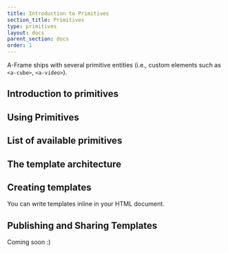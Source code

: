 ```yaml
---
title: Introduction to Primitives
section_title: Primitives
type: primitives
layout: docs
parent_section: docs
order: 1
---
```


A-Frame ships with several primitive entities (i.e., custom elements such as `<a-cube>`, `<a-video>`).

## Introduction to primitives

## Using Primitives

## List of available primitives

## The template architecture

## Creating templates

You can write templates inline in your HTML document.

## Publishing and Sharing Templates

Coming soon :)
